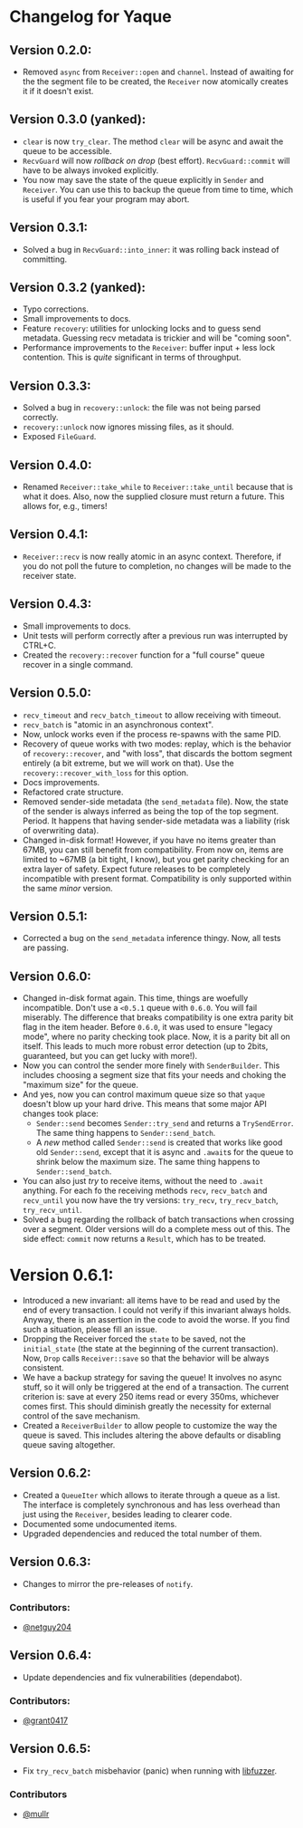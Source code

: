 # Changelog for Yaque

## Version 0.2.0:

* Removed `async` from `Receiver::open` and `channel`. Instead of awaiting for
the the segment file to be created, the `Receiver` now atomically creates it if
it doesn't exist.

## Version 0.3.0 (yanked):

* `clear` is now `try_clear`. The method `clear` will be async and await the
queue to be accessible.
* `RecvGuard` will now *rollback on drop* (best effort). `RecvGuard::commit`
will have to be always invoked explicitly.
* You now may save the state of the queue explicitly in `Sender` and `Receiver`.
You can use this to backup the queue from time to time, which is useful if you
fear your program may abort.

## Version 0.3.1:

* Solved a bug in `RecvGuard::into_inner`: it was rolling back instead of
committing.

## Version 0.3.2 (yanked):

* Typo corrections.
* Small improvements to docs.
* Feature `recovery`: utilities for unlocking locks and to guess send metadata.
Guessing recv metadata is trickier and will be "coming soon".
* Performance improvements to the `Receiver`: buffer input + less lock contention.
This is _quite_ significant in terms of throughput. 

## Version 0.3.3:

* Solved a bug in `recovery::unlock`: the file was not being parsed correctly.
* `recovery::unlock` now ignores missing files, as it should.
* Exposed `FileGuard`.

## Version 0.4.0:

* Renamed `Receiver::take_while` to `Receiver::take_until` because that is what 
it does. Also, now the supplied closure must return a future. This allows for,
e.g., timers!

## Version 0.4.1:

* `Receiver::recv` is now really atomic in an async context. Therefore, if you
do not poll the future to completion, no changes will be made to the receiver
state.

## Version 0.4.3:

* Small improvements to docs.
* Unit tests will perform correctly after a previous run was interrupted by 
CTRL+C.
* Created the `recovery::recover` function for a "full course" queue recover in
a single command.

## Version 0.5.0:

* `recv_timeout` and `recv_batch_timeout` to allow receiving with timeout.
* `recv_batch` is "atomic in an asynchronous context".
* Now, unlock works even if the process re-spawns with the same PID.
* Recovery of queue works with two modes: replay, which is the behavior of 
`recovery::recover`, and "with loss", that discards the bottom segment entirely
(a bit extreme, but we will work on that). Use the
`recovery::recover_with_loss` for this option.
* Docs improvements.
* Refactored crate structure.
* Removed sender-side metadata (the `send_metadata` file). Now, the state of the
sender is always inferred as being the top of the top segment. Period. It
happens that having sender-side metadata was a liability (risk of overwriting data).
* Changed in-disk format! However, if you have no items greater than 67MB, you can 
still benefit from compatibility. From now on, items are limited to ~67MB (a bit
tight, I know), but you get parity checking for an extra layer of safety. Expect
future releases to be completely incompatible with present format. Compatibility
is only supported within the same _minor_ version.

## Version 0.5.1:

* Corrected a bug on the `send_metadata` inference thingy. Now, all tests are passing.

## Version 0.6.0:

* Changed in-disk format again. This time, things are woefully incompatible. Don't use
a `<0.5.1` queue with `0.6.0`. You will fail miserably. The difference that breaks
compatibility is one extra parity bit flag in the item header. Before `0.6.0`, it was
used to ensure "legacy mode", where no parity checking took place. Now, it is a parity
bit all on itself. This leads to much more robust error detection (up to 2bits,
guaranteed, but you can get lucky with more!).
* Now you can control the sender more finely with `SenderBuilder`. This includes
choosing a segment size that fits your needs and choking the "maximum size" for the
queue.
* And yes, now you can control maximum queue size so that `yaque` doesn't blow up your
hard drive. This means that some major API changes took place:
    * `Sender::send` becomes `Sender::try_send` and returns a `TrySendError`. The same
    thing happens to `Sender::send_batch`.
    * A _new_ method called `Sender::send` is created that works like good old
    `Sender::send`, except that it is async and `.await`s for the queue to shrink
    below the maximum size. The same thing happens to `Sender::send_batch`.
* You can also just _try_ to receive items, without the need to `.await` anything. For
each fo the receiving methods `recv`, `recv_batch` and `recv_until` you now have the
try versions: `try_recv`, `try_recv_batch`, `try_recv_until`.
* Solved a bug regarding the rollback of batch transactions when crossing over a segment.
Older versions will do a complete mess out of this. The side effect: `commit` now returns
a `Result`, which has to be treated.


# Version 0.6.1:

* Introduced a new invariant: all items have to be read and used by the end of every
transaction. I could not verify if this invariant always holds. Anyway, there is an
assertion in the code to avoid the worse. If you find such a situation, please fill an
issue.
* Dropping the Receiver forced the `state` to be saved, not the `initial_state` (the
state at the beginning of the current transaction). Now, `Drop` calls `Receiver::save`
so that the behavior will be always consistent.
* We have a backup strategy for saving the queue! It involves no async stuff, so it will
only be triggered at the end of a transaction. The current criterion is: save at every
250 items read or every 350ms, whichever comes first. This should diminish greatly
the necessity for external control of the save mechanism.
* Created a `ReceiverBuilder` to allow people to customize the way the queue is saved.
This includes altering the above defaults or disabling queue saving altogether.


## Version 0.6.2:

* Created a `QueueIter` which allows to iterate through a queue as a list. The interface
is completely synchronous and has less overhead than just using the `Receiver`, besides
leading to clearer code.
* Documented some undocumented items.
* Upgraded dependencies and reduced the total number of them.


## Version 0.6.3:

* Changes to mirror the pre-releases of `notify`.

### Contributors:

* [@netguy204](https://github.com/netguy204)


## Version 0.6.4:

* Update dependencies and fix vulnerabilities (dependabot).

### Contributors:

* [@grant0417](https://github.com/grant0417)


## Version 0.6.5:

* Fix `try_recv_batch` misbehavior (panic) when running with [libfuzzer](https://llvm.org/docs/LibFuzzer.html).


### Contributors

* [@mullr](https://github.com/mullr)
